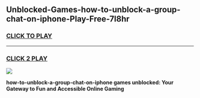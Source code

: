 
## Unblocked-Games-how-to-unblock-a-group-chat-on-iphone-Play-Free-7l8hr
<h3>
<a href="https://premium76.site?title=how-to-unblock-a-group-chat-on-iphone&ref=12A">CLICK TO PLAY</a></h3>
<hr>

<h3>
<a href="https://premium76.site?title=how-to-unblock-a-group-chat-on-iphone&ref=12A">CLICK 2 PLAY</a>
  
</h3>

<a href="https://premium76.site?title=how-to-unblock-a-group-chat-on-iphone&ref=12A"><img src="https://clearcache.store/games.png"></a>


**how-to-unblock-a-group-chat-on-iphone games unblocked: Your Gateway to Fun and Accessible Online Gaming**
